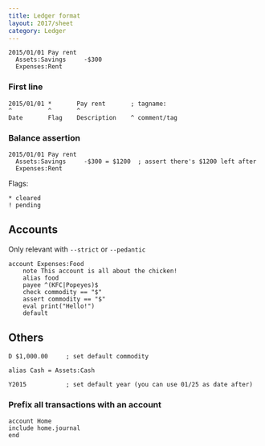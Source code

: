 ```yaml
---
title: Ledger format
layout: 2017/sheet
category: Ledger
---
```


```
2015/01/01 Pay rent
  Assets:Savings     -$300
  Expenses:Rent
```

### First line

```
2015/01/01 *       Pay rent       ; tagname:
^          ^       ^
Date       Flag    Description    ^ comment/tag
```

### Balance assertion

```
2015/01/01 Pay rent
  Assets:Savings     -$300 = $1200  ; assert there's $1200 left after
  Expenses:Rent
```
Flags:

```
* cleared
! pending
```

## Accounts
Only relevant with `--strict` or `--pedantic`

```
account Expenses:Food
    note This account is all about the chicken!
    alias food
    payee ^(KFC|Popeyes)$
    check commodity == "$"
    assert commodity == "$"
    eval print("Hello!")
    default
```

## Others

```
D $1,000.00     ; set default commodity

alias Cash = Assets:Cash

Y2015           ; set default year (you can use 01/25 as date after)
```

### Prefix all transactions with an account

```
account Home
include home.journal
end
```
